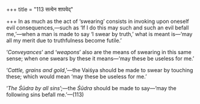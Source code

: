 +++
title = "113 सत्येन शापयेद्"

+++
In as much as the act of ‘swearing’ consists in invoking upon oneself
evil consequences,—such as ‘If I do this may such and such an evil
befall me,’—when a man is made to say ‘I swear by truth,’ what is meant
is—‘may all my merit due to truthfulness become futile.’

‘*Conveyances*’ and ‘*weapons*’ also are the means of swearing in this
same sense; when one swears by these it means—‘may these be useless for
me.’

‘*Cattle, grains and gold*,’—the Vaiśya should be made to swear by
touching these; which would mean ‘may these be useless for me.’

‘*The Śūdra by all sins*’;—the *Śūdra* should be made to say—‘may the
following sins befall me.’—(113)


